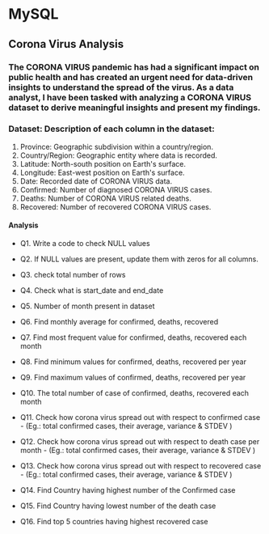 # MySQL

## Corona Virus Analysis

### The CORONA VIRUS pandemic has had a significant impact on public health and has created an urgent need for data-driven insights to understand the spread of the virus. As a data analyst, I have been tasked with analyzing a CORONA VIRUS dataset to derive meaningful insights and present my findings.

### Dataset: Description of each column in the dataset:

1. Province: Geographic subdivision within a country/region.
2. Country/Region: Geographic entity where data is recorded.
3. Latitude: North-south position on Earth's surface.
4. Longitude: East-west position on Earth's surface.
5. Date: Recorded date of CORONA VIRUS data.
6. Confirmed: Number of diagnosed CORONA VIRUS cases.
7. Deaths: Number of CORONA VIRUS related deaths.
8. Recovered: Number of recovered CORONA VIRUS cases.

#### Analysis

- Q1. Write a code to check NULL values

- Q2. If NULL values are present, update them with zeros for all columns. 

- Q3. check total number of rows

- Q4. Check what is start_date and end_date

- Q5. Number of month present in dataset

- Q6. Find monthly average for confirmed, deaths, recovered

- Q7. Find most frequent value for confirmed, deaths, recovered each month 

- Q8. Find minimum values for confirmed, deaths, recovered per year

- Q9. Find maximum values of confirmed, deaths, recovered per year

- Q10. The total number of case of confirmed, deaths, recovered each month

- Q11. Check how corona virus spread out with respect to confirmed case
        - (Eg.: total confirmed cases, their average, variance & STDEV )

- Q12. Check how corona virus spread out with respect to death case per month
        - (Eg.: total confirmed cases, their average, variance & STDEV )

- Q13. Check how corona virus spread out with respect to recovered case
        - (Eg.: total confirmed cases, their average, variance & STDEV )

- Q14. Find Country having highest number of the Confirmed case

- Q15. Find Country having lowest number of the death case

- Q16. Find top 5 countries having highest recovered case


